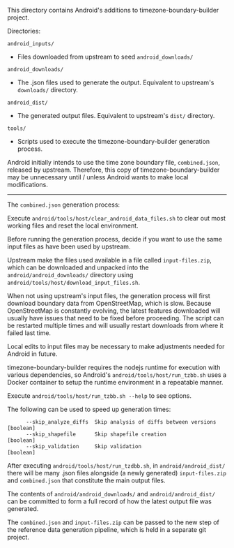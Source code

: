 This directory contains Android's additions to timezone-boundary-builder
project.

Directories:

`android_inputs/`
  - Files downloaded from upstream to seed `android_downloads/`

`android_downloads/`
  - The .json files used to generate the output. Equivalent to upstream's
    `downloads/` directory.

`android_dist/`
  - The generated output files. Equivalent to upstream's `dist/` directory.

`tools/`
  - Scripts used to execute the timezone-boundary-builder generation process.

Android initially intends to use the time zone boundary file, `combined.json`,
released by upstream. Therefore, this copy of timezone-boundary-builder may be
unnecessary until / unless Android wants to make local modifications.

-----

The `combined.json` generation process:

Execute `android/tools/host/clear_android_data_files.sh` to clear out most
working files and reset the local environment.

Before running the generation process, decide if you want to use the same input
files as have been used by upstream.

Upstream make the files used available in a file called `input-files.zip`, which
can be downloaded and unpacked into the `android/android_downloads/` directory
using `android/tools/host/download_input_files.sh`.

When not using upstream's input files, the generation process will first
download boundary data from OpenStreetMap, which is slow. Because OpenStreetMap
is constantly evolving, the latest features downloaded will usually have issues
that need to be fixed before proceeding. The script can be restarted multiple
times and will usually restart downloads from where it failed last time.

Local edits to input files may be necessary to make adjustments needed for
Android in future.

timezone-boundary-builder requires the nodejs runtime for execution with various
dependencies, so Android's `android/tools/host/run_tzbb.sh` uses a Docker
container to setup the runtime environment in a repeatable manner.

Execute `android/tools/host/run_tzbb.sh --help` to see options.

The following can be used to speed up generation times:

```
      --skip_analyze_diffs  Skip analysis of diffs between versions    [boolean]
      --skip_shapefile      Skip shapefile creation                    [boolean]
      --skip_validation     Skip validation                            [boolean]
```

After executing `android/tools/host/run_tzdbb.sh`, in `android/android_dist/`
there will be many .json files alongside (a newly generated) `input-files.zip`
and `combined.json` that constitute the main output files.

The contents of `android/android_downloads/` and `android/android_dist/` can be
committed to form a full record of how the latest output file was generated.

The `combined.json` and `input-files.zip` can be passed to the new step of the
reference data generation pipeline, which is held in a separate git project.

